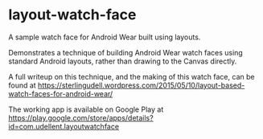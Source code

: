 # layout-watch-face
A sample watch face for Android Wear built using layouts.

Demonstrates a technique of building Android Wear watch faces using standard Android layouts, rather than drawing to the Canvas directly. 

A full writeup on this technique, and the making of this watch face, can be found at https://sterlingudell.wordpress.com/2015/05/10/layout-based-watch-faces-for-android-wear/

The working app is available on Google Play at https://play.google.com/store/apps/details?id=com.udellent.layoutwatchface

